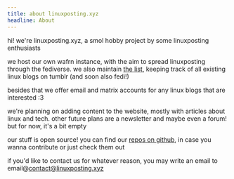 ```yaml
---
title: about linuxposting.xyz
headline: About
---
```


hi! we're linuxposting.xyz, a smol hobby project by some linuxposting enthusiasts

we host our own wafrn instance, with the aim to spread linuxposting through the fediverse. we also maintain [the list](https://list.linuxposting.xyz/list), keeping track of all existing linux blogs on tumblr (and soon also fedi!)

besides that we offer email and matrix accounts for any linux blogs that are interested :3

we're planning on adding content to the website, mostly with articles about linux and tech. other future plans are a newsletter and maybe even a forum! but for now, it's a bit empty

our stuff is open source! you can find our [repos on github](https://github.com/orgs/linuxpostingxyz/repositories), in case you wanna contribute or just check them out

if you'd like to contact us for whatever reason, you may write an email to email@contact@linuxposting.xyz
